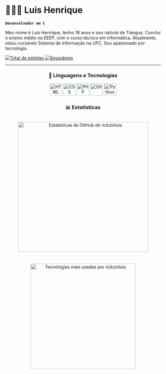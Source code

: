 # 👨🏽‍💻 Luis Henrique

**`Desenvolvedor em C`**


Meu nome é Luis Henrique, tenho 18 anos e sou natural de Tiangua. Concluí o ensino médio na EEEP, com o curso técnico em informática. Atualmente, estou cursando Sistema de Informação na UFC. Sou apaixonado por tecnologia.

<p>
    <a href="https://github.com/Larissakich?tab=repositories&sort=stargazers">
        <img 
            alt="Total de estrelas" 
            title="Total de estrelas GitHub" 
            src="https://custom-icon-badges.demolab.com/github/stars/rickzinluis?color=55960c&style=for-the-badge&labelColor=488207&logo=star&label=estrelas"
        />
    </a>
    <a href="https://github.com/Larissakich?tab=followers">
        <img 
            alt="Seguidores" 
            title="Me siga no GitHub" 
            src="https://custom-icon-badges.demolab.com/github/followers/rickzinluis?color=236ad3&labelColor=1155ba&style=for-the-badge&logo=github&label=Seguidores&logoColor=white"
        />
    </a>
</p>

---

<h3 align="center">🤖 Linguagens e Tecnologias</h3>

<p align="center">
  <img src="https://cdn.jsdelivr.net/gh/devicons/devicon@latest/icons/html5/html5-original.svg" title="HTML" alt="HTML" width="40" />
  <img src="https://cdn.jsdelivr.net/gh/devicons/devicon@latest/icons/css3/css3-original.svg" title="CSS" alt="CSS" width="40" />
  <img src="https://cdn.jsdelivr.net/gh/devicons/devicon@latest/icons/php/php-original.svg" title="PHP" alt="PHP" width="40" />
  <img src="https://cdn.jsdelivr.net/gh/devicons/devicon@latest/icons/git/git-original.svg" title="Git" alt="Git" width="40" />
  <img src="https://cdn.jsdelivr.net/gh/devicons/devicon@latest/icons/python/python-original.svg" title="Python" alt="Python" width="40" />
</p>

<h3 align="center">📊 Estatísticas</h3>


<div align="center" style="display: flex; justify-content: center; gap: 10px; flex-wrap: wrap;">
  
  <img 
    alt="Estatísticas do GitHub de rickzinluis" 
    src="https://github-readme-stats.vercel.app/api?username=rickzinluis&show_icons=true&theme=tokyonight&include_all_commits=true&locale=pt-br" 
    width="420"
  />

  <img 
    alt="Tecnologias mais usadas por rickzinluis" 
    src="https://github-readme-stats.vercel.app/api/top-langs/?username=rickzinluis&theme=tokyonight&layout=compact&custom_title=Tecnologias&langs_count=9" 
    width="340"
  />

</div>
